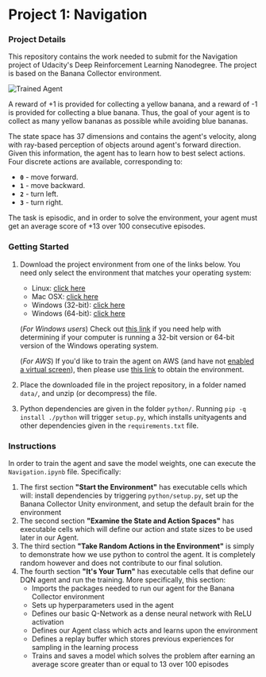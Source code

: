 [//]: # (Image References)

[image1]: https://user-images.githubusercontent.com/10624937/42135619-d90f2f28-7d12-11e8-8823-82b970a54d7e.gif "Trained Agent"

# Project 1: Navigation

### Project Details

This repository contains the work needed to submit for the Navigation project of Udacity's Deep Reinforcement Learning Nanodegree.  The project is based on the Banana Collector environment. 

![Trained Agent][image1]

A reward of +1 is provided for collecting a yellow banana, and a reward of -1 is provided for collecting a blue banana.  Thus, the goal of your agent is to collect as many yellow bananas as possible while avoiding blue bananas.  

The state space has 37 dimensions and contains the agent's velocity, along with ray-based perception of objects around agent's forward direction.  Given this information, the agent has to learn how to best select actions.  Four discrete actions are available, corresponding to:
- **`0`** - move forward.
- **`1`** - move backward.
- **`2`** - turn left.
- **`3`** - turn right.

The task is episodic, and in order to solve the environment, your agent must get an average score of +13 over 100 consecutive episodes.

### Getting Started

1. Download the project environment from one of the links below.  You need only select the environment that matches your operating system:
    - Linux: [click here](https://s3-us-west-1.amazonaws.com/udacity-drlnd/P1/Banana/Banana_Linux.zip)
    - Mac OSX: [click here](https://s3-us-west-1.amazonaws.com/udacity-drlnd/P1/Banana/Banana.app.zip)
    - Windows (32-bit): [click here](https://s3-us-west-1.amazonaws.com/udacity-drlnd/P1/Banana/Banana_Windows_x86.zip)
    - Windows (64-bit): [click here](https://s3-us-west-1.amazonaws.com/udacity-drlnd/P1/Banana/Banana_Windows_x86_64.zip)
    
    (_For Windows users_) Check out [this link](https://support.microsoft.com/en-us/help/827218/how-to-determine-whether-a-computer-is-running-a-32-bit-version-or-64) if you need help with determining if your computer is running a 32-bit version or 64-bit version of the Windows operating system.

    (_For AWS_) If you'd like to train the agent on AWS (and have not [enabled a virtual screen](https://github.com/Unity-Technologies/ml-agents/blob/master/docs/Training-on-Amazon-Web-Service.md)), then please use [this link](https://s3-us-west-1.amazonaws.com/udacity-drlnd/P1/Banana/Banana_Linux_NoVis.zip) to obtain the environment. 

1. Place the downloaded file in the project repository, in a folder named `data/`, and unzip (or decompress) the file.

1. Python dependencies are given in the folder `python/`.  Running `pip -q install ./python` will trigger `setup.py`, which installs unityagents and other dependencies given in the `requirements.txt` file.

### Instructions

In order to train the agent and save the model weights, one can execute the `Navigation.ipynb` file.  Specifically:

1. The first section **"Start the Environment"** has executable cells which will: install dependencies by triggering `python/setup.py`, set up the Banana Collector Unity environment, and setup the default brain for the environment
1. The second section **"Examine the State and Action Spaces"** has executable cells which will define our action and state sizes to be used later in our Agent.
1. The third section **"Take Random Actions in the Environment"** is simply to demonstrate how we use python to control the agent.  It is completely random however and does not contribute to our final solution.
1. The fourth section **"It's Your Turn"** has executable cells that define our DQN agent and run the training.  More specifically, this section:
    - Imports the packages needed to run our agent for the Banana Collector environment
    - Sets up hyperparameters used in the agent
    - Defines our basic Q-Network as a dense neural network with ReLU activation
    - Defines our Agent class which acts and learns upon the environment
    - Defines a replay buffer which stores previous experiences for sampling in the learning process
    - Trains and saves a model which solves the problem after earning an average score greater than or equal to 13 over 100 episodes